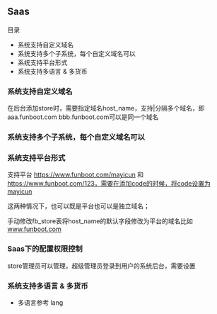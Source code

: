 Saas
-----------

目录
- 系统支持自定义域名
- 系统支持多个子系统，每个自定义域名可以
- 系统支持平台形式
- 系统支持多语言 & 多货币

### 系统支持自定义域名

在后台添加store时，需要指定域名host_name，支持|分隔多个域名，即aaa.funboot.com bbb.funboot.com可以是同一个域名

### 系统支持多个子系统，每个自定义域名可以


### 系统支持平台形式

支持平台 https://www.funboot.com/mayicun 和 https://www.funboot.com/123，需要在添加code的时候，将code设置为mayicun

这两种情况下，也可以既是平台也可以是独立域名；

手动修改fb_store表将host_name的默认字段修改为平台的域名比如 www.funboot.com


### Saas下的配置权限控制

store管理员可以管理，超级管理员登录到用户的系统后台，需要设置
 
### 系统支持多语言 & 多货币

- 多语言参考 lang


